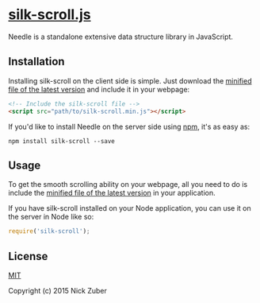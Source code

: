 # [silk-scroll.js](https://github.com/nickzuber/silk-scroll) 

Needle is a standalone extensive data structure library in JavaScript.

## Installation 

Installing silk-scroll on the client side is simple. Just download the [minified file of the latest version](https://github.com/nickzuber/silk-scroll/blob/master/bin/silk-scroll.min.js) and include it in your webpage:
```html
<!-- Include the silk-scroll file -->
<script src="path/to/silk-scroll.min.js"></script>
```

If you'd like to install Needle on the server side using [npm](https://www.npmjs.com/package/silk-scroll), it's as easy as:
```
npm install silk-scroll --save
```

## Usage

To get the smooth scrolling ability on your webpage, all you need to do is include the [minified file of the latest version](https://github.com/nickzuber/silk-scroll/blob/master/bin/silk-scroll.min.js) in your application.

If you have silk-scroll installed on your Node application, you can use it on the server in Node like so:
```javascript
require('silk-scroll');
```

## License
[MIT](https://opensource.org/licenses/MIT)

Copyright (c) 2015 Nick Zuber
